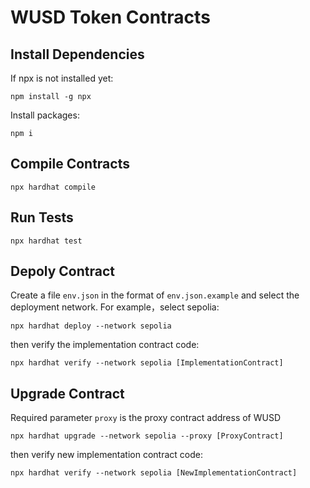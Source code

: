 # WUSD Token Contracts

## Install Dependencies
If npx is not installed yet:

`npm install -g npx`

Install packages:

`npm i`

## Compile Contracts
`npx hardhat compile`

## Run Tests
`npx hardhat test`

## Depoly Contract
Create a file `env.json` in the format of `env.json.example` and select the deployment network.
For example，select sepolia:

`npx hardhat deploy --network sepolia`

then verify the implementation contract code:

`npx hardhat verify --network sepolia [ImplementationContract]`

## Upgrade Contract
Required parameter `proxy` is the proxy contract address of WUSD

`npx hardhat upgrade --network sepolia --proxy [ProxyContract]`

then verify new implementation contract code:

`npx hardhat verify --network sepolia [NewImplementationContract]`
